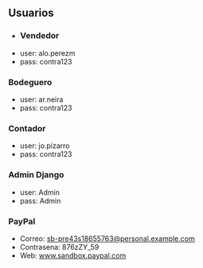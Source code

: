 ## Usuarios
- ### Vendedor
- user: alo.perezm 
- pass: contra123

### Bodeguero
- user: ar.neira
- pass: contra123

### Contador
- user: jo.pizarro
- pass: contra123

### Admin Django
- user: Admin
- pass: Admin

### PayPal
- Correo: sb-pre43s18655763@personal.example.com
- Contrasena: 876zZY_59
- Web: www.sandbox.paypal.com
